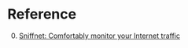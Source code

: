 # Reference

0. [Sniffnet: Comfortably monitor your Internet traffic](https://github.com/GyulyVGC/sniffnet)

